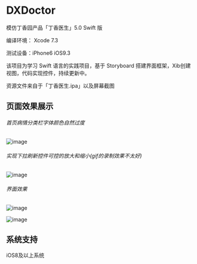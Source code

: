 # DXDoctor
模仿丁香园产品「丁香医生」5.0 Swift 版

编译环境： Xcode 7.3

测试设备：iPhone6 iOS9.3

该项目为学习 Swift 语言的实践项目，基于 Storyboard 搭建界面框架，Xib创建视图，代码实现控件，持续更新中。

资源文件来自于「丁香医生.ipa」以及屏幕截图

## 页面效果展示

###### 首页病情分类栏字体颜色自然过度
 
![image](https://github.com/iostalks/DXDoctor/blob/master/ImageSource/moveAnimation.gif)



###### 实现下拉刷新控件可控的放大和缩小(gif的录制效果不太好)
 
![image](https://github.com/iostalks/DXDoctor/blob/master/ImageSource/pull_down_refresh.gif)



###### 界面效果

![image](https://github.com/iostalks/DXDoctor/blob/master/ImageSource/searchPage.png)

![image](https://github.com/iostalks/DXDoctor/blob/master/ImageSource/MessagePage.png)


## 系统支持
iOS8及以上系统


